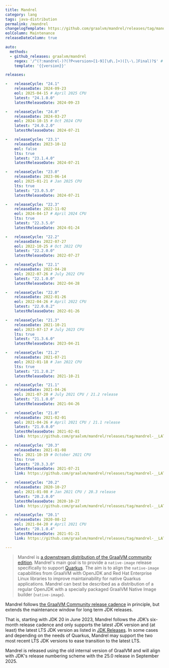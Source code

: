 ```yaml
---
title: Mandrel
category: lang
tags: java-distribution
permalink: /mandrel
changelogTemplate: https://github.com/graalvm/mandrel/releases/tag/mandrel-__LATEST__-Final
eolColumn: Maintenance
releaseDateColumn: true

auto:
  methods:
  - github_releases: graalvm/mandrel
    regex: '/^(?:mandrel-)?(?P<version>[1-9][\d\.]+)([\-\.]Final)?$' # see https://regex101.com/r/8FkqI5/1
    template: '{{version}}'

releases:

-   releaseCycle: "24.1"
    releaseDate: 2024-09-23
    eol: 2025-04-15 # April 2025 CPU
    latest: "24.1.0.0"
    latestReleaseDate: 2024-09-23

-   releaseCycle: "24.0"
    releaseDate: 2024-03-27
    eol: 2024-10-15 # Oct 2024 CPU
    latest: "24.0.2.0"
    latestReleaseDate: 2024-07-21

-   releaseCycle: "23.1"
    releaseDate: 2023-10-12
    eol: false
    lts: true
    latest: "23.1.4.0"
    latestReleaseDate: 2024-07-21

-   releaseCycle: "23.0"
    releaseDate: 2023-06-14
    eol: 2025-01-21 # Jan 2025 CPU
    lts: true
    latest: "23.0.5.0"
    latestReleaseDate: 2024-07-21

-   releaseCycle: "22.3"
    releaseDate: 2022-11-02
    eol: 2024-04-17 # April 2024 CPU
    lts: true
    latest: "22.3.5.0"
    latestReleaseDate: 2024-01-24

-   releaseCycle: "22.2"
    releaseDate: 2022-07-27
    eol: 2022-10-25 # Oct 2022 CPU
    latest: "22.2.0.0"
    latestReleaseDate: 2022-07-27

-   releaseCycle: "22.1"
    releaseDate: 2022-04-28
    eol: 2022-07-26 # July 2022 CPU
    latest: "22.1.0.0"
    latestReleaseDate: 2022-04-28

-   releaseCycle: "22.0"
    releaseDate: 2022-01-26
    eol: 2022-04-26 # April 2022 CPU
    latest: "22.0.0.2"
    latestReleaseDate: 2022-01-26

-   releaseCycle: "21.3"
    releaseDate: 2021-10-21
    eol: 2023-07-17 # July 2023 CPU
    lts: true
    latest: "21.3.6.0"
    latestReleaseDate: 2023-04-21

-   releaseCycle: "21.2"
    releaseDate: 2021-07-21
    eol: 2022-01-18 # Jan 2022 CPU
    lts: true
    latest: "21.2.0.2"
    latestReleaseDate: 2021-10-21

-   releaseCycle: "21.1"
    releaseDate: 2021-04-26
    eol: 2021-07-20 # July 2021 CPU / 21.2 release
    latest: "21.1.0.0"
    latestReleaseDate: 2021-04-26

-   releaseCycle: "21.0"
    releaseDate: 2021-02-01
    eol: 2021-04-26 # April 2021 CPU / 21.1 release
    latest: "21.0.0.0"
    latestReleaseDate: 2021-02-01
    link: https://github.com/graalvm/mandrel/releases/tag/mandrel-__LATEST__.Final

-   releaseCycle: "20.3"
    releaseDate: 2021-01-08
    eol: 2021-10-19 # October 2021 CPU
    lts: true
    latest: "20.3.3.0"
    latestReleaseDate: 2021-07-21
    link: https://github.com/graalvm/mandrel/releases/tag/mandrel-__LATEST__.Final

-   releaseCycle: "20.2"
    releaseDate: 2020-10-27
    eol: 2021-01-08 # Jan 2021 CPU / 20.3 release
    latest: "20.2.0.0"
    latestReleaseDate: 2020-10-27
    link: https://github.com/graalvm/mandrel/releases/tag/mandrel-__LATEST__.Final

-   releaseCycle: "20.1"
    releaseDate: 2020-08-12
    eol: 2021-04-20 # April 2021 CPU
    latest: "20.1.0.4"
    latestReleaseDate: 2021-01-21
    link: https://github.com/graalvm/mandrel/releases/tag/mandrel-__LATEST__.Final

---
```


> Mandrel is [a downstream distribution of the GraalVM community edition](https://developers.redhat.com/blog/2020/06/05/mandrel-a-community-distribution-of-graalvm-for-the-red-hat-build-of-quarkus/).
> Mandrel's main goal is to provide a `native-image` release specifically to support [Quarkus](https://quarkus.io). The
> aim is to align the `native-image` capabilities from GraalVM with OpenJDK and Red Hat Enterprise Linux libraries to
> improve maintainability for native Quarkus applications. Mandrel can best be described as a distribution of a regular
> OpenJDK with a specially packaged GraalVM Native Image builder (`native-image`).

Mandrel follows [the GraalVM Community release cadence](https://www.graalvm.org/release-calendar/) in principle, but
extends the maintenance window for long term JDK releases.

That is, starting with JDK 20 in June 2023, Mandrel follows the JDK’s six-month release cadence and only supports the
latest JDK version and (at least) the latest LTS JDK version as listed in [JDK Releases](https://www.java.com/releases/).
In some cases and depending on the needs of Quarkus, Mandrel may support the two most recent LTS JDK versions to ease
transition to the latest LTS.

Mandrel is released using the old internal version of GraalVM and will align with JDK's release numbering scheme with
the 25.0 release in September 2025.
